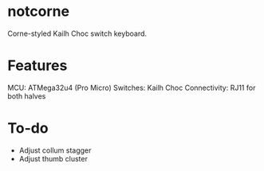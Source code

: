 # notcorne
Corne-styled Kailh Choc switch keyboard.

# Features
MCU: ATMega32u4 (Pro Micro)
Switches: Kailh Choc
Connectivity: RJ11 for both halves

# To-do
- Adjust collum stagger
- Adjust thumb cluster
